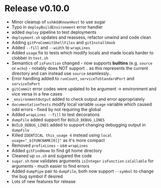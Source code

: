 # Release v0.10.0

- Minor cleanup of `sshAddKnownHost` to use sugar
- Typo in `deployBuildEnvironment` error handler
- added `deploy` pipeline to test deployments
- `deployment.sh` updates and reassess, refactor unwind and code clean
- Adding `gitPreCommitShellFiles` and `gitInstallHook`
- Added `--fill` and `--width` to `wrapLines`
- Added `usage` fix to tests which modify locals and made locals harder to clobber in `test.sh`
- Semantics of `isFunction` changed - now supports **builtins** (e.g. `source` or `echo`) - notably does NOT support `.` as this represents the current directory and can instead use `source` seamlessly.. 
- Error handling added to `runCount`, `serviceToStandardPort` and `serviceToPort`
- `gitCommit` error codes were updated to be argument -> environment and vice versa in a few cases
- `_environmentOutput` added to check output and error appropriately
- `documentationTests` modify local variable `usage` variable which caused odd errors - fixed by not requiring the global
- Added `wrapLines --fill` to test decorations
- `dumpFile` added support for `BUILD_DEBUG_LINES`
- `BUILD_DEBUG_LINES` added to support changing debugging output in `dumpFile`
- Killed `IDENTICAL this_usage 4` instead using `local usage="_${FUNCNAME[0]}"` as it's more compact
- Removed `prefixLines` - use `wrapLines`
- Added `gitFindHome` to find git home directory
- Cleaned up `os.sh` and sugared the code 
- `sugar.sh` now validates arguments `isInteger` `isFunction` `isCallable` for arguments - much easier to find errors
- Added `dumpPipe` pair to `dumpFile`, both now support `--symbol` to change the bug symbol if desired
- Lots of new features for release
